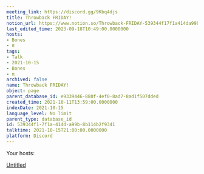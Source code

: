 ```yaml
---
meeting_link: https://discord.gg/9Kbq4djs
title: Throwback FRIDAY!
notion_url: https://www.notion.so/Throwback-FRIDAY-539344f17f1a414da99b8b114b2f9341
last_edited_time: 2023-09-18T10:49:00.0000000
hosts:
- Bones
- π
tags:
- Talk
- 2021-10-15
- Bones
- π
archived: false
name: Throwback FRIDAY!
object: page
parent_database_id: e9339446-880f-4ef0-8ad7-8ad1f507dded
created_time: 2021-10-11T13:59:00.0000000
indexDate: 2021-10-15
language_level: No limit
parent_type: database_id
id: 539344f1-7f1a-414d-a99b-8b114b2f9341
talktime: 2021-10-15T21:00:00.0000000
platform: Discord
---
```




Your hosts:

[Untitled](https://www.notion.so/482e61b02b9c4456b2b4fe86bb7544c6)   





